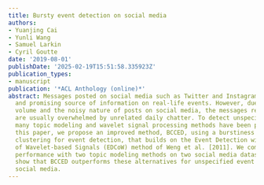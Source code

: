 ```yaml
---
title: Bursty event detection on social media
authors:
- Yuanjing Cai
- Yunli Wang
- Samuel Larkin
- Cyril Goutte
date: '2019-08-01'
publishDate: '2025-02-19T15:51:58.335923Z'
publication_types:
- manuscript
publication: '*ACL Anthology (online)*'
abstract: Messages posted on social media such as Twitter and Instagram are a rich
  and promising source of information on real-life events. However, due to the high
  volume and the noisy nature of posts on social media, the messages reporting events
  are usually overwhelmed by unrelated daily chatter. To detect unspecified events,
  many topic modeling and wavelet signal processing methods have been proposed. In
  this paper, we propose an improved method, BCCED, using a burstiness index and co-occurrence
  clustering for event detection, that builds on the Event Detection with Clustering
  of Wavelet-based Signals (EDCoW) method of Weng et al. [2011]. We compare their
  performance with two topic modeling methods on two social media datasets. Experiments
  show that BCCED outperforms these alternatives for unspecified event detection from
  social media.
---
```

